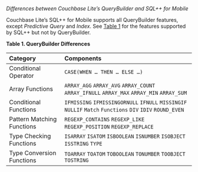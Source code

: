 _Differences between Couchbase Lite’s QueryBuilder and SQL++ for Mobile_

Couchbase Lite’s SQL++ for Mobile supports all QueryBuilder features, except _Predictive Query_ and _Index_.
See [Table 1](#table-1) for the features supported by SQL++ but not by QueryBuilder.

<span id='table-1'>**Table 1. QueryBuilder Differences**</span>

| Category                   | Components                                                                                                |
|:---------------------------|:----------------------------------------------------------------------------------------------------------|
| Conditional Operator       | `CASE(WHEN … THEN … ELSE …)`                                                                              |
| Array Functions            | `ARRAY_AGG` `ARRAY_AVG` `ARRAY_COUNT` `ARRAY_IFNULL` `ARRAY_MAX` `ARRAY_MIN` `ARRAY_SUM`                  |
| Conditional Functions      | `IFMISSING` `IFMISSINGORNULL` `IFNULL` `MISSINGIF` `NULLIF` `Match` `Functions` `DIV` `IDIV` `ROUND_EVEN` |
| Pattern Matching Functions | `REGEXP_CONTAINS` `REGEXP_LIKE` `REGEXP_POSITION` `REGEXP_REPLACE`                                        |
| Type Checking Functions    | `ISARRAY` `ISATOM` `ISBOOLEAN` `ISNUMBER` `ISOBJECT` `ISSTRING` `TYPE`                                    |
| Type Conversion Functions  | `TOARRAY` `TOATOM` `TOBOOLEAN` `TONUMBER` `TOOBJECT` `TOSTRING`                                           |
